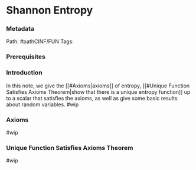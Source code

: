 # Shannon Entropy
### Metadata
Path: #pathCINF/FUN
Tags: 

### Prerequisites

### Introduction
In this note, we give the [[#Axioms|axioms]] of entropy, [[#Unique Function Satisfies Axioms Theorem|show that there is a unique entropy function]] up to a scalar that satisfies the axioms, as well as give some basic results about random variables. #wip

### Axioms
#wip
### Unique Function Satisfies Axioms Theorem
#wip